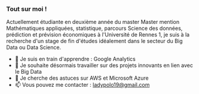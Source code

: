 ### Tout sur moi !

Actuellement étudiante en deuxième année du master Master mention Mathématiques appliquées, statistique, parcours Science des données, prédiction et prévision économiques à l'Université de Rennes 1, je suis à la recherche d'un stage de fin d'études idéalement dans le secteur du Big Data ou Data Science.

<!--
**ladypolo19/ladypolo19** is a ✨ _special_ ✨ repository because its `README.md` (this file) appears on your GitHub profile.

-->

- 🌱 Je suis en train d'apprendre : Google Analytics
- 👯 Je souhaite désormais travailler sur des projets innovants en lien avec le Big Data
- 🤔 Je cherche des astuces sur AWS et Microsoft Azure
- 📫 Vous pouvez me contacter : ladypolo19@gmail.com



